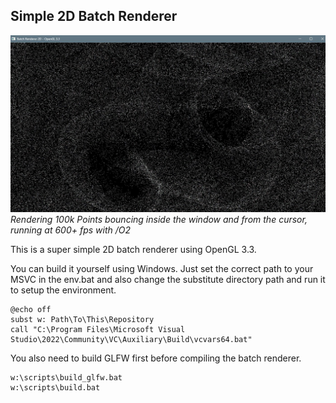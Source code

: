 ## Simple 2D Batch Renderer

![Preview](assets/preview_100k_points.jpeg)
*Rendering 100k Points bouncing inside the window and from the cursor, running at 600+ fps with /O2*

This is a super simple 2D batch renderer using OpenGL 3.3.

You can build it yourself using Windows. Just set the correct path to your MSVC in the env.bat and also change the substitute directory path and run it to setup the environment.

```
@echo off
subst w: Path\To\This\Repository
call "C:\Program Files\Microsoft Visual Studio\2022\Community\VC\Auxiliary\Build\vcvars64.bat"
```

You also need to build GLFW first before compiling the batch renderer.

```
w:\scripts\build_glfw.bat
w:\scripts\build.bat
```